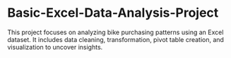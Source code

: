 # Basic-Excel-Data-Analysis-Project
This project focuses on analyzing bike purchasing patterns using an Excel dataset. It includes data cleaning, transformation, pivot table creation, and visualization to uncover insights.
